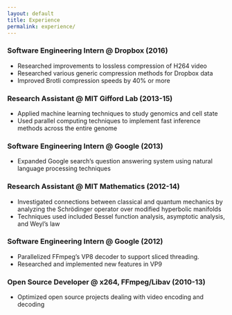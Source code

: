 ```yaml
---
layout: default
title: Experience
permalink: experience/
---
```


### Software Engineering Intern @ Dropbox (2016)
- Researched improvements to lossless compression of H264 video
- Researched various generic compression methods for Dropbox data
- Improved Brotli compression speeds by 40% or more

### Research Assistant @ MIT Gifford Lab (2013-15)
- Applied machine learning techniques to study genomics and cell state
- Used parallel computing techniques to implement fast inference methods across the entire genome

### Software Engineering Intern @ Google (2013)
- Expanded Google search’s question answering system using natural language processing techniques

### Research Assistant @ MIT Mathematics (2012-14)
- Investigated connections between classical and quantum mechanics by analyzing the Schrödinger
operator over modified hyperbolic manifolds
- Techniques used included Bessel function analysis, asymptotic analysis, and Weyl’s law

### Software Engineering Intern @ Google (2012)
- Parallelized FFmpeg’s VP8 decoder to support sliced threading.
- Researched and implemented new features in VP9

### Open Source Developer @ x264, FFmpeg/Libav (2010-13)
- Optimized open source projects dealing with video encoding and decoding
